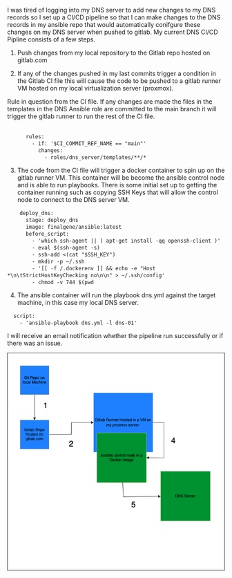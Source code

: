
I was tired of logging into my DNS server to add new changes to my DNS records so I set up a CI/CD pipeline so that I can make changes to the DNS records in my ansible repo that would automatically conifgure these changes on my DNS server when pushed to gitlab. My current DNS CI/CD Pipline consists of a few steps. 

1. Push changes from my local repository to the Gitlab repo hosted on gitlab.com 

2. If any of the changes pushed in my last commits trigger a condition in the Gitlab CI file this will cause the code to be pushed to a gitlab runner VM hosted on my local virtualization server (proxmox).

Rule in question from the CI file. If any changes are made the files in the templates in the DNS Ansible role are committed to the main branch it will trigger the gitlab runner to run the rest of the CI file. 
```

      rules:
        - if: '$CI_COMMIT_REF_NAME == "main"'
          changes:
            - roles/dns_server/templates/**/* 

```
3. The code from the CI file will trigger a docker container to spin up on the gitlab runner VM. This container will be become the ansible control node and is able to run playbooks. There is some initial set up to getting the container running such as copying SSH Keys that will allow the control node to connect to the DNS server VM.  

```
    deploy_dns:
      stage: deploy_dns
      image: finalgene/ansible:latest
      before_script:
        - 'which ssh-agent || ( apt-get install -qq openssh-client )'
        - eval $(ssh-agent -s)
        - ssh-add <(cat "$SSH_KEY")
        - mkdir -p ~/.ssh
        - '[[ -f /.dockerenv ]] && echo -e "Host *\n\tStrictHostKeyChecking no\n\n" > ~/.ssh/config'
        - chmod -v 744 $(pwd
```

4. The ansible container will run the playbook dns.yml against the target machine, in this case my local DNS server.

```
  script:
    - 'ansible-playbook dns.yml -l dns-01'
```
 I will receive an email notification whether the pipeline run successfully or if there was an issue. 


![alt text](https://github.com/sscolnick-IT/example_work/blob/main/gitlab_pipelines/DNS_update_pipeline.png?raw=true)
